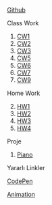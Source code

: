 [Github](https://selimtural.github.io/JavaS/)

Class Work
1. [CW1](https://selimtural.github.io/JavaS/Array%20cw2.html)
2. [CW2](https://selimtural.github.io/JavaS/inspector.html)
3. [CW3](https://selimtural.github.io/JavaS/index.html)
4. [CW5](https://selimtural.github.io/JavaS/cw5.html)
5. [CW6](https://selimtural.github.io/JavaS/CW6-1)
6. [CW7](https://selimtural.github.io/JavaS/CW7/CW7.html)
7. [CW9](https://selimtural.github.io/JavaS/CW9.html)

Home Work

2. [HW1](https://selimtural.github.io/JavaS/homework)
6. [HW2](https://selimtural.github.io/JavaS/HW2/Database.html)
8. [HW3](https://selimtural.github.io/JavaS/HW3)
9. [HW4](https://selimtural.github.io/JavaS/index.html)

Proje

1. [Piano](https://selimtural.github.io/JavaS/proje/d1.html)

Yararlı Linkler

[CodePen](https://codepen.io/pen/)

[Animation](https://www.egonomik.com/2014/09/gelistiriciler-icin-10-css-efekt-kutuphanesi/)
